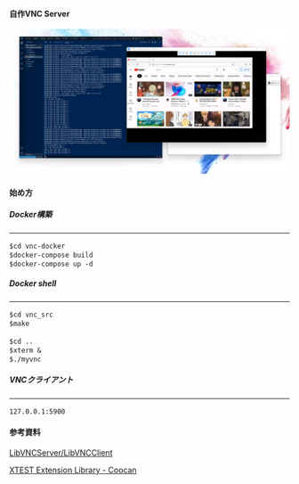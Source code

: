 #### 自作VNC Server

![myvnc](./media/myvnc.png)

#### 始め方

##### Docker構築
---
```
$cd vnc-docker
$docker-compose build
$docker-compose up -d
```

##### Docker shell
---
```
$cd vnc_src
$make

$cd ..
$xterm &
$./myvnc
```

##### VNCクライアント
---
```
127.0.0.1:5900
```

#### 参考資料

[LibVNCServer/LibVNCClient](http://libvnc.github.io/)

[XTEST Extension Library - Coocan](http://t-sato.in.coocan.jp/x/xtestlib-j.html)